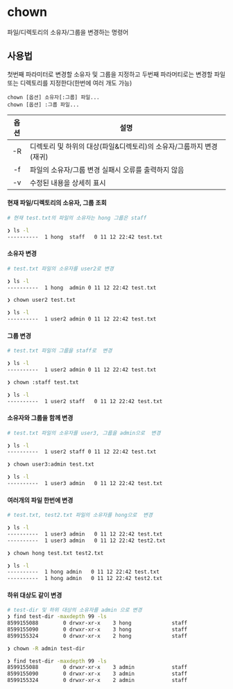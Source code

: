 # chown

파일/디렉토리의 소유자/그룹을 변경하는 명령어

## 사용법

첫번째 파라미터로 변경할 소유자 및 그룹을 지정하고 두번째 파라머티로는 변경할 파일 또는 디렉토리를 지정한다(한번에 여러 개도 가능)

``` shell
chown [옵션] 소유자[:그룹] 파일...
chown [옵션] :그룹 파일...
```

| 옵션 | 설명 |
|:----:|------|
| -R   | 디렉토리 및 하위의 대상(파일&디렉토리)의 소유자/그룹까지 변경 (재귀) |
| -f   | 파일의 소유자/그룹 변경 실패시 오류를 출력하지 않음 |
| -v   | 수정된 내용을 상세히 표시 |

#### 현재 파일/디렉토리의 소유자, 그룹 조회

``` bash
# 현재 test.txt의 파일의 소유자는 hong 그룹은 staff

❯ ls -l
----------  1 hong  staff   0 11 12 22:42 test.txt
```

#### 소유자 변경

``` bash
# test.txt 파일의 소유자를 user2로 변경

❯ ls -l
----------  1 hong  admin 0 11 12 22:42 test.txt

❯ chown user2 test.txt

❯ ls -l
----------  1 user2 admin 0 11 12 22:42 test.txt
```

#### 그룹 변경

``` bash
# test.txt 파일의 그룹을 staff로  변경

❯ ls -l
----------  1 user2 admin 0 11 12 22:42 test.txt

❯ chown :staff test.txt

❯ ls -l
----------  1 user2 staff   0 11 12 22:42 test.txt
```

#### 소유자와 그룹을 함께 변경

``` bash
# test.txt 파일의 소유자를 user3, 그룹을 admin으로  변경

❯ ls -l
----------  1 user2 staff 0 11 12 22:42 test.txt

❯ chown user3:admin test.txt

❯ ls -l
----------  1 user3 admin   0 11 12 22:42 test.txt
```

#### 여러개의 파일 한번에 변경

``` bash
# test.txt, test2.txt 파일의 소유자를 hong으로  변경

❯ ls -l
----------  1 user3 admin   0 11 12 22:42 test.txt
----------  1 user3 admin   0 11 12 22:42 test2.txt

❯ chown hong test.txt test2.txt

❯ ls -l
----------  1 hong admin   0 11 12 22:42 test.txt
----------  1 hong admin   0 11 12 22:42 test2.txt
```

#### 하위 대상도 같이 변경

``` bash
# test-dir 및 하위 대상의 소유자를 admin 으로 변경
❯ find test-dir -maxdepth 99 -ls
8599155088        0 drwxr-xr-x    3 hong             staff                  96 11 14 22:55 test-dir
8599155090        0 drwxr-xr-x    3 hong             staff                  96 11 14 23:00 test-dir/test-dir2
8599155324        0 drwxr-xr-x    2 hong             staff                  64 11 14 23:00 test-dir/test-dir2/test-dir3

❯ chown -R admin test-dir

❯ find test-dir -maxdepth 99 -ls
8599155088        0 drwxr-xr-x    3 admin            staff                  96 11 14 22:55 test-dir
8599155090        0 drwxr-xr-x    3 admin            staff                  96 11 14 23:00 test-dir/test-dir2
8599155324        0 drwxr-xr-x    2 admin            staff                  64 11 14 23:00 test-dir/test-dir2/test-dir3
```
